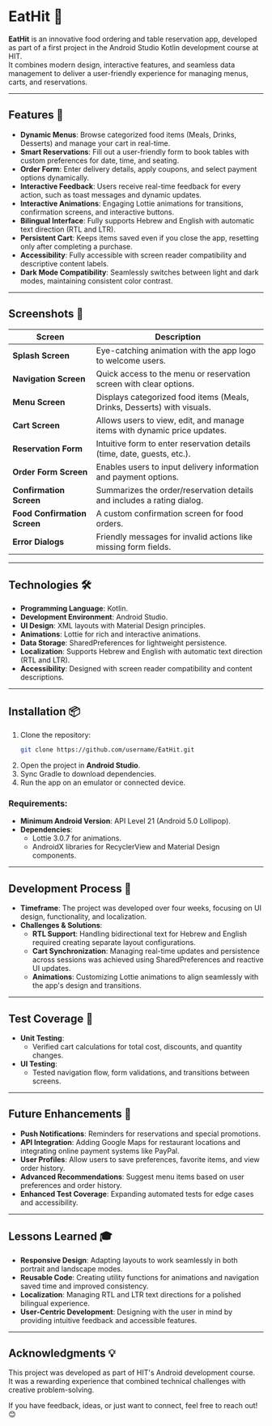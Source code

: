 # EatHit 🍴

**EatHit** is an innovative food ordering and table reservation app, developed as part of a first project in the Android Studio Kotlin development course at HIT.  
It combines modern design, interactive features, and seamless data management to deliver a user-friendly experience for managing menus, carts, and reservations.

---

## Features 🚀

*   **Dynamic Menus**: Browse categorized food items (Meals, Drinks, Desserts) and manage your cart in real-time.
*   **Smart Reservations**: Fill out a user-friendly form to book tables with custom preferences for date, time, and seating.
*   **Order Form**: Enter delivery details, apply coupons, and select payment options dynamically.
*   **Interactive Feedback**: Users receive real-time feedback for every action, such as toast messages and dynamic updates.
*   **Interactive Animations**: Engaging Lottie animations for transitions, confirmation screens, and interactive buttons.
*   **Bilingual Interface**: Fully supports Hebrew and English with automatic text direction (RTL and LTR).
*   **Persistent Cart**: Keeps items saved even if you close the app, resetting only after completing a purchase.
*   **Accessibility**: Fully accessible with screen reader compatibility and descriptive content labels.
*   **Dark Mode Compatibility**: Seamlessly switches between light and dark modes, maintaining consistent color contrast.

---

## Screenshots 📸

| **Screen**               | **Description**                                                           |
|---------------------------|---------------------------------------------------------------------------|
| **Splash Screen**         | Eye-catching animation with the app logo to welcome users.              |
| **Navigation Screen**     | Quick access to the menu or reservation screen with clear options.       |
| **Menu Screen**           | Displays categorized food items (Meals, Drinks, Desserts) with visuals. |
| **Cart Screen**           | Allows users to view, edit, and manage items with dynamic price updates. |
| **Reservation Form**      | Intuitive form to enter reservation details (time, date, guests, etc.). |
| **Order Form Screen**     | Enables users to input delivery information and payment options.        |
| **Confirmation Screen**   | Summarizes the order/reservation details and includes a rating dialog. |
| **Food Confirmation Screen** | A custom confirmation screen for food orders.                     |
| **Error Dialogs**         | Friendly messages for invalid actions like missing form fields.         |

---

## Technologies 🛠️

*   **Programming Language**: Kotlin.
*   **Development Environment**: Android Studio.
*   **UI Design**: XML layouts with Material Design principles.
*   **Animations**: Lottie for rich and interactive animations.
*   **Data Storage**: SharedPreferences for lightweight persistence.
*   **Localization**: Supports Hebrew and English with automatic text direction (RTL and LTR).
*   **Accessibility**: Designed with screen reader compatibility and content descriptions.

---

## Installation 📦

1.  Clone the repository:
    ```bash
    git clone https://github.com/username/EatHit.git
    ```
2.  Open the project in **Android Studio**.
3.  Sync Gradle to download dependencies.
4.  Run the app on an emulator or connected device.

### Requirements:

*   **Minimum Android Version**: API Level 21 (Android 5.0 Lollipop).
*   **Dependencies**:
    *   Lottie 3.0.7 for animations.
    *   AndroidX libraries for RecyclerView and Material Design components.

---

## Development Process 🧩

*   **Timeframe**: The project was developed over four weeks, focusing on UI design, functionality, and localization.
*   **Challenges & Solutions**:
    *   **RTL Support**: Handling bidirectional text for Hebrew and English required creating separate layout configurations.
    *   **Cart Synchronization**: Managing real-time updates and persistence across sessions was achieved using SharedPreferences and reactive UI updates.
    *   **Animations**: Customizing Lottie animations to align seamlessly with the app's design and transitions.

---

## Test Coverage 🧪

*   **Unit Testing**:
    *   Verified cart calculations for total cost, discounts, and quantity changes.
*   **UI Testing**:
    *   Tested navigation flow, form validations, and transitions between screens.

---

## Future Enhancements 🚀

*   **Push Notifications**: Reminders for reservations and special promotions.
*   **API Integration**: Adding Google Maps for restaurant locations and integrating online payment systems like PayPal.
*   **User Profiles**: Allow users to save preferences, favorite items, and view order history.
*   **Advanced Recommendations**: Suggest menu items based on user preferences and order history.
*   **Enhanced Test Coverage**: Expanding automated tests for edge cases and accessibility.

---

## Lessons Learned 🎓

*   **Responsive Design**: Adapting layouts to work seamlessly in both portrait and landscape modes.
*   **Reusable Code**: Creating utility functions for animations and navigation saved time and improved consistency.
*   **Localization**: Managing RTL and LTR text directions for a polished bilingual experience.
*   **User-Centric Development**: Designing with the user in mind by providing intuitive feedback and accessible features.


---

## Acknowledgments 💡

This project was developed as part of HIT's Android development course.  
It was a rewarding experience that combined technical challenges with creative problem-solving.

If you have feedback, ideas, or just want to connect, feel free to reach out! 😊
